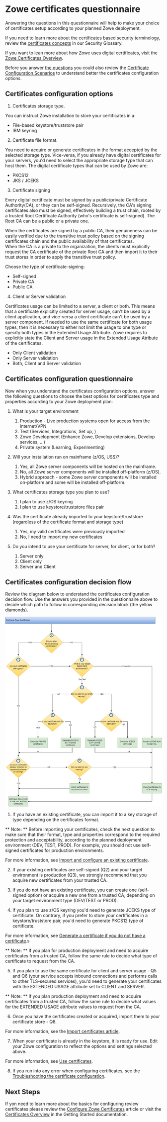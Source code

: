 # Zowe certificates questionnaire

Answering the questions in this questionnaire will help to make your choice of certificates setup according to your planned Zowe deployment.

If you need to learn more about the certificates based security terminology, review the [certificates concepts](../appendix/zowe-security-glossary#certificate-concepts) in our Security Glossary.   

If you want to lean more about how Zowe uses digital certificates, visit the [Zowe Certificates Overview](../getting-started/zowe-certificates-overview).

Before you answer [the questions](#certificates-configuration-questionnaire) you could also review the [Certificate Configuration Scenarios](certificate-configuration-scenarios.md) to understand better the certificates configuration options. 

## Certificates configuration options

1. Certificates storage type.

You can instruct Zowe installation to store your certificates in a:
- File-based keystore/truststore pair
- IBM keyring

2. Certificate file format.

You need to acquire or generate certificates in the format accepted by the selected storage type.
Vice-versa, if you already have digital certificates for your servers, you'd need to select the appropriate storage type that can host them. 
The digital certificate types that can be used by Zowe are: 
- PKCS12
- JKS / JCEKS

3. Certificate signing

Every digital certificate must be signed by a public/private Certificate Authority(CA), or they can be self-signed. Recursively, the CA's signing certificates also must be signed, 
effectively building a trust chain, rooted by a trusted Root Certificate Authority (who's certificate is self-signed). The Root CA can be a public or a private one.     

When the certificates are signed by a public CA, their genuineness can be easily verified due to the transitive trust policy based on the signing certificates chain and the public availability of that certificates.   
When the CA is a private to the organization, the clients must explicitly request the CA certificate of the private Root CA and then import it to their trust stores in order to apply the transitive trust policy.   

Choose the type of certificate-signing:
- Self-signed
- Private CA
- Public CA

4. Client or Server validation

Certificates usage can be limited to a server, a client or both. This means that a certificate explicitly created for server usage, can't be used by a client application, and vice-versa a client certificate can't be used by a server component.
If needed to use the same certificate for both usage types, then it is necessary to either not limit the usage to one type or specify both types in the Extended Usage Attribute. Zowe requires to explicitly state the Client and Server usage in the Extended Usage Atribute of the certificates.

- Only Client validation
- Only Server validation
- Both, Client and Server validation

## Certificates configuration questionnaire

Now when you understand the certificates configuration options, answer the following questions
to choose the best options for certificates type and properties according to your Zowe deployment plan:

1. What is your target environment
   1. Production - Live production systems open for access from the internet/VPN
   2. Test (Services, Integrations, Set up, )
   3. Zowe Development (Enhance Zowe, Develop extensions, Develop services, ...)
   4. Private system (Learning, Experimenting)

2. Will your installation run on mainframe (z/OS, USS)?
   1. Yes, all Zowe server components will be hosted on the mainframe.
   2. No, all Zowe server components will be installed off-platform (z/OS).
   3. Hybrid approach - some Zowe server components will be installed on-platform and some will be installed off-platform. 

3. What certificates storage type you plan to use? 
   1. I plan to use z/OS keyring
   2. I plan to use keystore/truststore files pair

4. Was the certificate already imported to your keystore/truststore (regardless of the certificate format and storage type)
   1. Yes, my valid certificates were previously imported
   2. No, I need to import my new certificates

5. Do you intend to use your certificate for server, for client, or for both?
   1. Server only
   2. Client only
   3. Server and Client
   
## Certificates configuration decision flow
Review the diagram below to understand the certificates configuration decision flow.
Use the answers you provided in the questionnaire above to decide which path to follow in corresponding decision block (the yellow diamonds).

![Certificates configuration decision tree](../images/install/config-certificates.png)

1. If you have an existing certificate, you can import it to a key storage of type depending on the certificates format.

** Note: ** Before importing your certificates, check the next question to make sure that their format, type and properties correspond to the required protection and acceptability, according to the planned deployment environment (DEV, TEST, PROD).
For example, you should not use self-signed certificates for production environments.

For more information, see [Import and configure an existing certificate](./import-certificates.md).

2. If your existing certificates are self-signed (Q2) and your target environment is production (Q3), we strongly recommend that you acquire new certificates from your trusted CA.

3. If you do not have an existing certificate, you can create one (self-signed option) or acquire a new one from a trusted CA, depending on your target environment type (DEV/TEST or PROD).

4. If you plan to use z/OS keyring you'd need to generate JCEKS type of certificate. On contrary, if you prefer to store your certificates in a keystore/truststore pair, you'd need to generate PKCS12 type of certificate.

For more information, see [Generate a certificate if you do not have a certificate](./generate-certificates.md).s

** Note: ** If you plan for production deployment and need to acquire certificates from a trusted CA, follow the same rule to decide what type of certificate to request from the CA.

5. If you plan to use the same certificate for client and server usage - Q5 and Q6 (your service accepts inbound connections and performs calls to other TLS-secured services), you'd need to generate your certificates with the EXTENDED USAGE attribute set to CLIENT and SERVER.

** Note: ** If you plan production deployment and need to acquire certificates from a trusted CA, follow the same rule to decide what values for the EXTENDED USAGE attribute values to request from the CA.

6. Once you have the certificates created or acquired, import them to your certificate store - Q8.

For more information, see the [Import certificates article](./import-certificates.md).

7. When your certificate is already in the keystore, it is ready for use. Edit your Zowe configuration to reflect the options and settings selected above.

For more information, see [Use certificates](./use-certificates.md).

8. If you run into any error when configuring certificates, see the [Troubleshooting the certificate configuration](../troubleshoot/troubleshoot-zos-certificate.md).


## Next Steps
If yon need to learn more about the basics for configuring review certificates please review the [Configure Zowe Certificates](./configure-certificates) article
or visit the [Certificates Overview](../getting-started/zowe-certificates-overview) in the Getting Started documentation.
